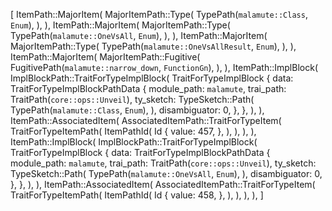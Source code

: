 [
    ItemPath::MajorItem(
        MajorItemPath::Type(
            TypePath(`malamute::Class`, `Enum`),
        ),
    ),
    ItemPath::MajorItem(
        MajorItemPath::Type(
            TypePath(`malamute::OneVsAll`, `Enum`),
        ),
    ),
    ItemPath::MajorItem(
        MajorItemPath::Type(
            TypePath(`malamute::OneVsAllResult`, `Enum`),
        ),
    ),
    ItemPath::MajorItem(
        MajorItemPath::Fugitive(
            FugitivePath(`malamute::narrow_down`, `FunctionGn`),
        ),
    ),
    ItemPath::ImplBlock(
        ImplBlockPath::TraitForTypeImplBlock(
            TraitForTypeImplBlock {
                data: TraitForTypeImplBlockPathData {
                    module_path: `malamute`,
                    trai_path: TraitPath(`core::ops::Unveil`),
                    ty_sketch: TypeSketch::Path(
                        TypePath(`malamute::Class`, `Enum`),
                    ),
                    disambiguator: 0,
                },
            },
        ),
    ),
    ItemPath::AssociatedItem(
        AssociatedItemPath::TraitForTypeItem(
            TraitForTypeItemPath(
                ItemPathId(
                    Id {
                        value: 457,
                    },
                ),
            ),
        ),
    ),
    ItemPath::ImplBlock(
        ImplBlockPath::TraitForTypeImplBlock(
            TraitForTypeImplBlock {
                data: TraitForTypeImplBlockPathData {
                    module_path: `malamute`,
                    trai_path: TraitPath(`core::ops::Unveil`),
                    ty_sketch: TypeSketch::Path(
                        TypePath(`malamute::OneVsAll`, `Enum`),
                    ),
                    disambiguator: 0,
                },
            },
        ),
    ),
    ItemPath::AssociatedItem(
        AssociatedItemPath::TraitForTypeItem(
            TraitForTypeItemPath(
                ItemPathId(
                    Id {
                        value: 458,
                    },
                ),
            ),
        ),
    ),
]
